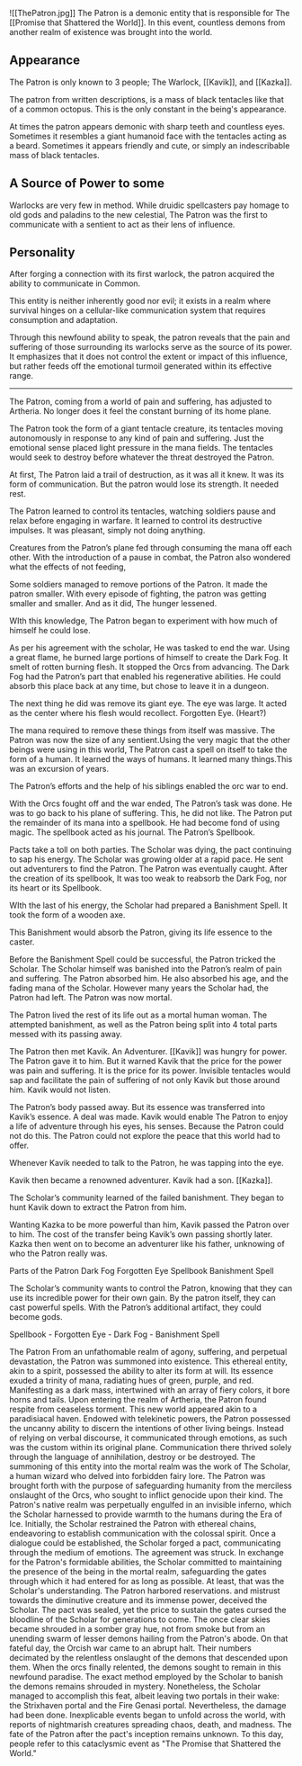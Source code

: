 

![[ThePatron.jpg]]
The Patron is a demonic entity that is responsible for The [[Promise that Shattered the World]]. In this event, countless demons from another realm of existence was brought into the world.

## Appearance
The Patron is only known to 3 people; The Warlock, [[Kavik]], and [[Kazka]].

The patron from written descriptions, is a mass of black tentacles like that of a common octopus. This is the only constant in the being's appearance.

At times the patron appears demonic with sharp teeth and countless eyes. Sometimes it resembles a giant humanoid face with the tentacles acting as a beard. Sometimes it appears friendly and cute, or simply an indescribable mass of black tentacles.
## A Source of Power to some
Warlocks are very few in method. While druidic spellcasters pay homage to old gods and paladins to the new celestial, The Patron was the first to communicate with a sentient to act as their lens of influence.

## Personality
After forging a connection with its first warlock, the patron acquired the ability to communicate in Common.

This entity is neither inherently good nor evil; it exists in a realm where survival hinges on a cellular-like communication system that requires consumption and adaptation.

Through this newfound ability to speak, the patron reveals that the pain and suffering of those surrounding its warlocks serve as the source of its power. It emphasizes that it does not control the extent or impact of this influence, but rather feeds off the emotional turmoil generated within its effective range.

---------------


The Patron, coming from a world of pain and suffering, has adjusted to Artheria. No longer does it feel the constant burning of its home plane.

The Patron took the form of a giant tentacle creature, its tentacles moving autonomously in response to any kind of pain and suffering. Just the emotional sense placed light pressure in the mana fields. The tentacles would seek to destroy before whatever the threat destroyed the Patron.

At first, The Patron laid a trail of destruction, as it was all it knew. It was its form of communication. But the patron would lose its strength. It needed rest.

The Patron learned to control its tentacles, watching soldiers pause and relax before engaging in warfare. It learned to control its destructive impulses. It was pleasant, simply not doing anything.

Creatures from the Patron’s plane fed through consuming the mana off each other. With the introduction of a pause in combat, the Patron also wondered what the effects of not feeding,

Some soldiers managed to remove portions of the Patron. It made the patron smaller. With every episode of fighting, the patron was getting smaller and smaller. And as it did, The hunger lessened. 

WIth this knowledge, The Patron began to experiment with how much of himself he could lose.

As per his agreement with the scholar, He was tasked to end the war. Using a great flame, he burned large portions of himself to create the Dark Fog. It smelt of rotten burning flesh. It stopped the Orcs from advancing. The Dark Fog had the Patron’s part that enabled his regenerative abilities. He could absorb this place back at any time, but chose to leave it in a dungeon.

The next thing he did was remove its giant eye. The eye was large. It acted as the center where his flesh would recollect.
Forgotten Eye. (Heart?)

The mana required to remove these things from itself was massive. The Patron was now the size of any sentient.Using the very magic that the other beings were using in this world, The Patron cast a spell on itself to take the form of a human. It learned the ways of humans. It learned many things.This was an excursion of years.

The Patron’s efforts and the help of his siblings enabled the orc war to end.


With the Orcs fought off and the war ended, The Patron’s task was done. He was to go back to his plane of suffering. This, he did not like. The Patron put the remainder of its mana into a spellbook. He had become fond of using magic. The spellbook acted as his journal. The Patron’s Spellbook.

Pacts take a toll on both parties. The Scholar was dying, the pact continuing to sap his energy. The Scholar was growing older at a rapid pace. He sent out adventurers to find the Patron. The Patron was eventually caught. After the creation of its spellbook, It was too weak to reabsorb the Dark Fog, nor its heart or its Spellbook.

WIth the last of his energy, the Scholar had prepared a Banishment Spell. It took the form of a wooden axe.

This Banishment would absorb the Patron, giving its life essence to the caster.

Before the Banishment Spell could be successful, the Patron tricked the Scholar. The Scholar himself was banished into the Patron’s realm of pain and suffering. The Patron absorbed him. He also absorbed his age, and the fading mana of the Scholar. However many years the Scholar had, the Patron had left. The Patron was now mortal.

The Patron lived the rest of its life out as a mortal human woman. The attempted banishment, as well as the Patron being split into 4 total parts messed with its passing away. 

The Patron then met Kavik. An Adventurer. [[Kavik]] was hungry for power. The Patron gave it to him. But it warned Kavik that the price for the power was pain and suffering. It is the price for its power. Invisible tentacles would sap and facilitate the pain of suffering of not only Kavik but those around him. Kavik would not listen.

The Patron’s body passed away. But its essence was transferred into Kavik’s essence. A deal was made. Kavik would enable The Patron to enjoy a life of adventure through his eyes, his senses. Because the Patron could not do this. The Patron could not explore the peace that this world had to offer.

Whenever Kavik needed to talk to the Patron, he was tapping into the eye. 

Kavik then became a renowned adventurer. Kavik had a son. [[Kazka]].

The Scholar’s community learned of the failed banishment. They began to hunt Kavik down to extract the Patron from him.

Wanting Kazka to be more powerful than him, Kavik passed the Patron over to him. The cost of the transfer being Kavik’s own passing shortly later. Kazka then went on to become an adventurer like his father, unknowing of who the Patron really was.

Parts of the Patron
Dark Fog
Forgotten Eye
Spellbook
Banishment Spell


The Scholar’s community wants to control the Patron, knowing that they can use its incredible power for their own gain.
By the patron itself, they can cast powerful spells. With the Patron’s additional artifact, they could become gods.

Spellbook -
Forgotten Eye - 
Dark Fog - 
Banishment Spell


The Patron
From an unfathomable realm of agony, suffering, and perpetual devastation, the Patron was summoned into existence. This ethereal entity, akin to a spirit, possessed the ability to alter its form at will. Its essence exuded a trinity of mana, radiating hues of green, purple, and red. Manifesting as a dark mass, intertwined with an array of fiery colors, it bore horns and tails.
Upon entering the realm of Artheria, the Patron found respite from ceaseless torment. This new world appeared akin to a paradisiacal haven. Endowed with telekinetic powers, the Patron possessed the uncanny ability to discern the intentions of other living beings. Instead of relying on verbal discourse, it communicated through emotions, as such was the custom within its original plane. Communication there thrived solely through the language of annihilation, destroy or be destroyed.
The summoning of this entity into the mortal realm was the work of The Scholar, a human wizard who delved into forbidden fairy lore. The Patron was brought forth with the purpose of safeguarding humanity from the merciless onslaught of the Orcs, who sought to inflict genocide upon their kind. The Patron's native realm was perpetually engulfed in an invisible inferno, which the Scholar harnessed to provide warmth to the humans during the Era of Ice.
Initially, the Scholar restrained the Patron with ethereal chains, endeavoring to establish communication with the colossal spirit. Once a dialogue could be established, the Scholar forged a pact, communicating through the medium of emotions.
The agreement was struck. In exchange for the Patron's formidable abilities, the Scholar committed to maintaining the presence of the being in the mortal realm, safeguarding the gates through which it had entered for as long as possible.
At least, that was the Scholar's understanding.
The Patron harbored reservations. and mistrust towards the diminutive creature and its immense power, deceived the Scholar.
The pact was sealed, yet the price to sustain the gates cursed the bloodline of the Scholar for generations to come. The once clear skies became shrouded in a somber gray hue, not from smoke but from an unending swarm of lesser demons hailing from the Patron's abode.
On that fateful day, the Orcish war came to an abrupt halt. Their numbers decimated by the relentless onslaught of the demons that descended upon them. When the orcs finally relented, the demons sought to remain in this newfound paradise.
The exact method employed by the Scholar to banish the demons remains shrouded in mystery. Nonetheless, the Scholar managed to accomplish this feat, albeit leaving two portals in their wake: the Strixhaven portal and the Fire Genasi portal. Nevertheless, the damage had been done. Inexplicable events began to unfold across the world, with reports of nightmarish creatures spreading chaos, death, and madness.
The fate of the Patron after the pact's inception remains unknown.
To this day, people refer to this cataclysmic event as "The Promise that Shattered the World."